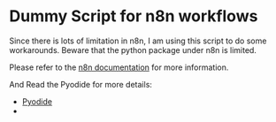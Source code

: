 # Dummy Script for n8n workflows
Since there is lots of limitation in n8n, I am using this script to do some workarounds. Beware that the python package under n8n is limited. 

Please refer to the [n8n documentation](https://docs.n8n.io/integrations/builtin/core-nodes/n8n-nodes-base.code/#python) for more information.

And Read the Pyodide for more details:
- [Pyodide](https://pyodide.org/en/stable/usage/packages-in-pyodide.html#packages-in-pyodide)
- 